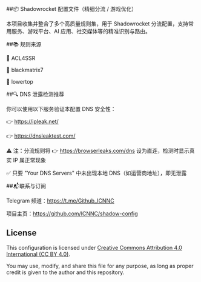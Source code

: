 ##📦 Shadowrocket 配置文件（精细分流 / 游戏优化）

本项目收集并整合了多个高质量规则集，用于 Shadowrocket 分流配置，支持常用服务、游戏平台、AI 应用、社交媒体等的精准识别与路由。

##📚 规则来源

🔗 ACL4SSR

🔗 blackmatrix7

🔗 lowertop

##🔍 DNS 泄露检测推荐

你可以使用以下服务验证本配置 DNS 安全性：

👉 https://ipleak.net/

👉 https://dnsleaktest.com/

⚠️ 注：分流规则将 👉 https://browserleaks.com/dns 设为直连，检测时显示真实 IP 属正常现象

✅ 只要 "Your DNS Servers" 中未出现本地 DNS（如运营商地址），即无泄露

##📬联系与订阅

Telegram 频道：https://t.me/Github_ICNNC

项目主页：https://github.com/ICNNC/shadow-config

## License
This configuration is licensed under [Creative Commons Attribution 4.0 International (CC BY 4.0)](https://creativecommons.org/licenses/by/4.0/).

You may use, modify, and share this file for any purpose, as long as proper credit is given to the author and this repository.
